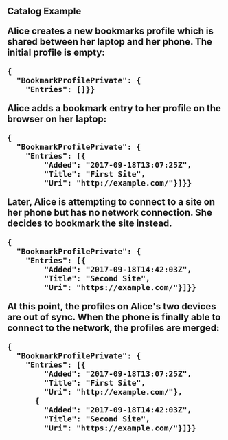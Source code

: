 
<h2>Catalog Example

Alice creates a new bookmarks profile which is shared between her laptop and
her phone. The initial profile is empty:

~~~~
{
  "BookmarkProfilePrivate": {
    "Entries": []}}
~~~~

Alice adds a bookmark entry to her profile on the browser on her laptop:

~~~~
{
  "BookmarkProfilePrivate": {
    "Entries": [{
        "Added": "2017-09-18T13:07:25Z",
        "Title": "First Site",
        "Uri": "http://example.com/"}]}}
~~~~

Later, Alice is attempting to connect to a site on her phone but has no network 
connection. She decides to bookmark the site instead. 

~~~~
{
  "BookmarkProfilePrivate": {
    "Entries": [{
        "Added": "2017-09-18T14:42:03Z",
        "Title": "Second Site",
        "Uri": "https://example.com/"}]}}
~~~~

At this point, the profiles on Alice's two devices are out of sync. When the phone is
finally able to connect to the network, the profiles are merged:

~~~~
{
  "BookmarkProfilePrivate": {
    "Entries": [{
        "Added": "2017-09-18T13:07:25Z",
        "Title": "First Site",
        "Uri": "http://example.com/"},
      {
        "Added": "2017-09-18T14:42:03Z",
        "Title": "Second Site",
        "Uri": "https://example.com/"}]}}
~~~~


